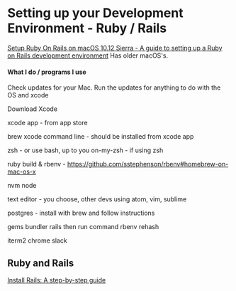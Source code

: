 # Setting up your Development Environment - Ruby / Rails

[Setup Ruby On Rails on macOS 10.12 Sierra - A guide to setting up a Ruby on Rails development environment](https://gorails.com/setup/osx/10.12-sierra)
Has older macOS's.

#### What I do / programs I use
Check updates for your Mac. Run the updates for anything to do with the OS and xcode

Download Xcode

xcode app - from app store

brew
xcode command line -  should be installed  from xcode app

zsh - or use bash, up to you
on-my-zsh - if using zsh

ruby build & rbenv - https://github.com/sstephenson/rbenv#homebrew-on-mac-os-x

nvm
node

text editor - you choose, other devs using atom, vim, sublime

postgres - install with brew and follow instructions

gems
bundler
rails
then run command rbenv rehash

iterm2
chrome
slack


## Ruby and Rails
[Install Rails: A step-by-step guide](http://installrails.com/)
